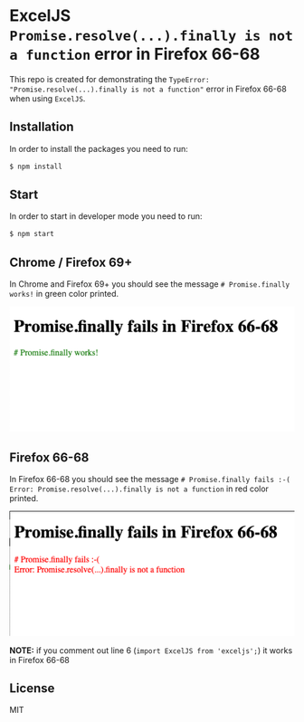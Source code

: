 # ExcelJS `Promise.resolve(...).finally is not a function` error in Firefox 66-68
This repo is created for demonstrating the `TypeError: "Promise.resolve(...).finally is not a function"` error in Firefox 66-68 when using `ExcelJS`.

## Installation
In order to install the packages you need to run:
```bash
$ npm install
```

## Start
In order to start in developer mode you need to run:
```bash
$ npm start
```

## Chrome / Firefox 69+
In Chrome and Firefox 69+ you should see the message `# Promise.finally works!` in green color printed.

![Chrome / Firefox 69+](./screenshots/chrome-ff69.png)

## Firefox 66-68
In Firefox 66-68 you should see the message `# Promise.finally fails :-(
Error: Promise.resolve(...).finally is not a function` in red color printed.

![Firefox 66-68](./screenshots/ff66-68.png)

**NOTE:** if you comment out line 6 (`import ExcelJS from 'exceljs';`) it works in Firefox 66-68

## License
MIT

